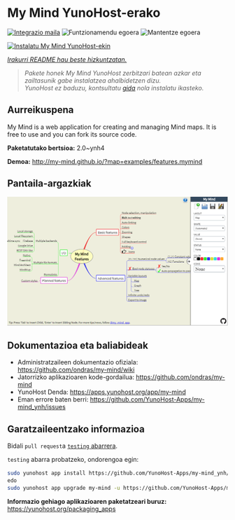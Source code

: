 <!--
Ohart ongi: README hau automatikoki sortu da <https://github.com/YunoHost/apps/tree/master/tools/readme_generator>ri esker
EZ editatu eskuz.
-->

# My Mind YunoHost-erako

[![Integrazio maila](https://dash.yunohost.org/integration/my-mind.svg)](https://dash.yunohost.org/appci/app/my-mind) ![Funtzionamendu egoera](https://ci-apps.yunohost.org/ci/badges/my-mind.status.svg) ![Mantentze egoera](https://ci-apps.yunohost.org/ci/badges/my-mind.maintain.svg)

[![Instalatu My Mind YunoHost-ekin](https://install-app.yunohost.org/install-with-yunohost.svg)](https://install-app.yunohost.org/?app=my-mind)

*[Irakurri README hau beste hizkuntzatan.](./ALL_README.md)*

> *Pakete honek My Mind YunoHost zerbitzari batean azkar eta zailtasunik gabe instalatzea ahalbidetzen dizu.*  
> *YunoHost ez baduzu, kontsultatu [gida](https://yunohost.org/install) nola instalatu ikasteko.*

## Aurreikuspena

My Mind is a web application for creating and managing Mind maps. It is free to use and you can fork its source code.

**Paketatutako bertsioa:** 2.0~ynh4

**Demoa:** <http://my-mind.github.io/?map=examples/features.mymind>

## Pantaila-argazkiak

![My Mind(r)en pantaila-argazkia](./doc/screenshots/screenshot.png)

## Dokumentazioa eta baliabideak

- Administratzaileen dokumentazio ofiziala: <https://github.com/ondras/my-mind/wiki>
- Jatorrizko aplikazioaren kode-gordailua: <https://github.com/ondras/my-mind>
- YunoHost Denda: <https://apps.yunohost.org/app/my-mind>
- Eman errore baten berri: <https://github.com/YunoHost-Apps/my-mind_ynh/issues>

## Garatzaileentzako informazioa

Bidali `pull request`a [`testing` abarrera](https://github.com/YunoHost-Apps/my-mind_ynh/tree/testing).

`testing` abarra probatzeko, ondorengoa egin:

```bash
sudo yunohost app install https://github.com/YunoHost-Apps/my-mind_ynh/tree/testing --debug
edo
sudo yunohost app upgrade my-mind -u https://github.com/YunoHost-Apps/my-mind_ynh/tree/testing --debug
```

**Informazio gehiago aplikazioaren paketatzeari buruz:** <https://yunohost.org/packaging_apps>
